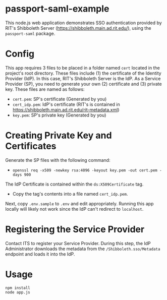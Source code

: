 # passport-saml-example

This node.js web application demonstrates SSO authentication provided by RIT's Shibboleth Server (https://shibboleth.main.ad.rit.edu/), using the `passport-saml` package.

Config
======

This app requires 3 files to be placed in a folder named `cert` located in the project's root directory. These files include (1) the certificate  of the Identity Provider (IdP). In this case, RIT's Shibboleth Server is the IdP. As a Service Provider (SP), you need to generate your own (2) certificate and (3) private key. These files are named as follows:

- `cert.pem`: SP's certificate (Generated by you)
- `cert_idp.pem`: IdP's certificate (RIT's is contained in https://shibboleth.main.ad.rit.edu/rit-metadata.xml)
- `key.pem`: SP's private key (Generated by you)

Creating Private Key and Certificates
=====================================

Generate the SP files with the following command:
- `openssl req -x509 -newkey rsa:4096 -keyout key.pem -out cert.pem -days 900`

The IdP Certificate is contained within the `ds:X509Certificate` tag.
- Copy the tag's contents into a file named `cert_idp.pem`.

Next, copy `.env.sample` to `.env` and edit appropriately. Running this app locally will likely not work since the IdP can't redirect to `localhost`.

Registering the Service Provider
================================

Contact ITS to register your Service Provider. During this step, the IdP Administrator downloads the metadata from the `/Shibboleth.sso/Metadata` endpoint and loads it into the IdP.

Usage
=====

```
npm install
node app.js
```

